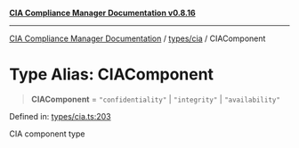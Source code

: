 [**CIA Compliance Manager Documentation v0.8.16**](../../../README.md)

***

[CIA Compliance Manager Documentation](../../../modules.md) / [types/cia](../README.md) / CIAComponent

# Type Alias: CIAComponent

> **CIAComponent** = `"confidentiality"` \| `"integrity"` \| `"availability"`

Defined in: [types/cia.ts:203](https://github.com/Hack23/cia-compliance-manager/blob/96f4020424aba8c55d4fe94eddf596babc070968/src/types/cia.ts#L203)

CIA component type
